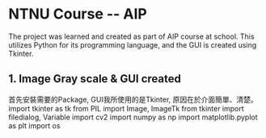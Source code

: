 # NTNU Course -- AIP
The project was learned and created as part of AIP course at school.
This utilizes Python for its programming language, and the GUI is created using Tkinter.

## 1. Image Gray scale & GUI created
首先安裝需要的Package, GUI我所使用的是Tkinter, 原因在於介面簡單、清楚。
    import tkinter as tk
    from PIL import Image, ImageTk
    from tkinter import filedialog, Variable
    import cv2
    import numpy as np
    import matplotlib.pyplot as plt
    import os